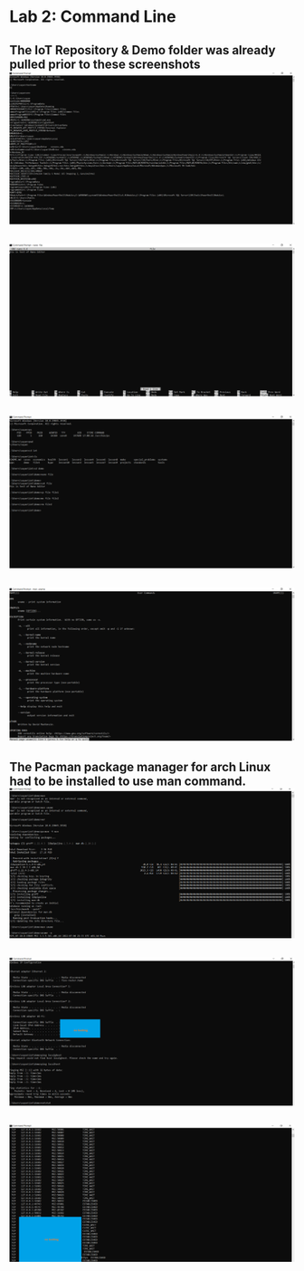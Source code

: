 # Lab 2: Command Line

The IoT Repository & Demo folder was already pulled prior to these screenshots
![](Screenshots/lab2_1.png)
---
![](Screenshots/lab2_2.png)
---
![](Screenshots/lab2_3.png)
---
![](Screenshots/lab2_4.png)
---
The Pacman package manager for arch Linux had to be installed to use man command.
![](Screenshots/lab2_5.png)
---
![](Screenshots/lab2_6.png)
---
![](Screenshots/lab2_7.png)
---
